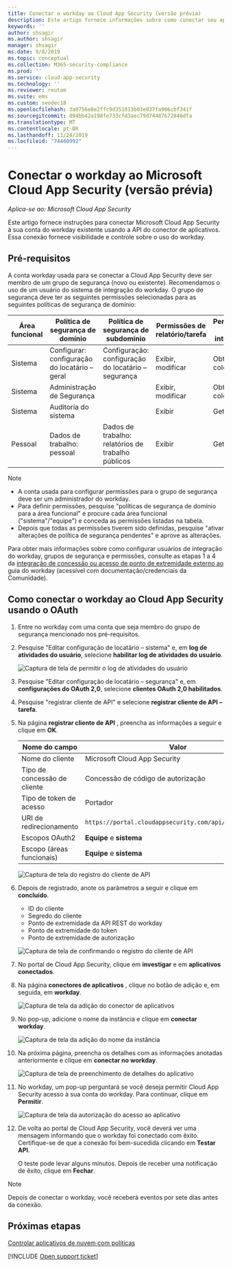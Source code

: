 ```yaml
---
title: Conectar o workday ao Cloud App Security (versão prévia)
description: Este artigo fornece informações sobre como conectar seu aplicativo WORKDAY para Cloud App Security usando o conector de API para visibilidade e controle sobre o uso.
keywords: ''
author: shsagir
ms.author: shsagir
manager: shsagir
ms.date: 9/8/2019
ms.topic: conceptual
ms.collection: M365-security-compliance
ms.prod: ''
ms.service: cloud-app-security
ms.technology: ''
ms.reviewer: reutam
ms.suite: ems
ms.custom: seodec18
ms.openlocfilehash: 3a0756e8e2ffc9d351013b03e037fa996cbf341f
ms.sourcegitcommit: 094bb42a198fe733cfd3aec79d74487672846dfa
ms.translationtype: MT
ms.contentlocale: pt-BR
ms.lasthandoff: 11/24/2019
ms.locfileid: "74460992"
---
```

# <a name="connect-workday-to-microsoft-cloud-app-security-preview"></a>Conectar o workday ao Microsoft Cloud App Security (versão prévia)

*Aplica-se ao: Microsoft Cloud App Security*

Este artigo fornece instruções para conectar Microsoft Cloud App Security à sua conta do workday existente usando a API do conector de aplicativos. Essa conexão fornece visibilidade e controle sobre o uso do workday.

## <a name="prerequisites"></a>Pré-requisitos

A conta workday usada para se conectar a Cloud App Security deve ser membro de um grupo de segurança (novo ou existente). Recomendamos o uso de um usuário do sistema de integração do workday. O grupo de segurança deve ter as seguintes permissões selecionadas para as seguintes políticas de segurança de domínio:

| Área funcional | Política de segurança de domínio | Política de segurança de subdomínio | Permissões de relatório/tarefa | Permissões de integração |
| --- | --- | --- | --- | --- |
| Sistema | Configurar: configuração do locatário – geral | Configuração: configuração do locatário – segurança | Exibir, modificar | Obter, colocar |
| Sistema | Administração de Segurança | | Exibir, modificar | Obter, colocar |
| Sistema | Auditoria do sistema | | Exibir | Get |
| Pessoal | Dados de trabalho: pessoal | Dados de trabalho: relatórios de trabalho públicos | Exibir | Get |

> [!NOTE]
>
> * A conta usada para configurar permissões para o grupo de segurança deve ser um administrador do workday.
> * Para definir permissões, pesquise "políticas de segurança de domínio para a área funcional" e procure cada área funcional ("sistema"/"equipe") e conceda as permissões listadas na tabela.
> * Depois que todas as permissões tiverem sido definidas, pesquise "ativar alterações de política de segurança pendentes" e aprove as alterações.

Para obter mais informações sobre como configurar usuários de integração do workday, grupos de segurança e permissões, consulte as etapas 1 a 4 da [integração de concessão ou acesso de ponto de extremidade externo ao](https://go.microsoft.com/fwlink/?linkid=2103212) guia do workday (acessível com documentação/credenciais da Comunidade).

## <a name="how-to-connect-workday-to-cloud-app-security-using-oauth"></a>Como conectar o workday ao Cloud App Security usando o OAuth

1. Entre no workday com uma conta que seja membro do grupo de segurança mencionado nos pré-requisitos.

1. Pesquise "Editar configuração de locatário – sistema" e, em **log de atividades do usuário**, selecione **habilitar log de atividades do usuário**.

    ![Captura de tela de permitir o log de atividades do usuário](media/connect-workday-enable-logging.png)

1. Pesquise "Editar configuração de locatário – segurança" e, em **configurações do OAuth 2,0**, selecione **clientes OAuth 2,0 habilitados**.

1. Pesquise "registrar cliente de API" e selecione **registrar cliente de API – tarefa**.

1. Na página **registrar cliente de API** , preencha as informações a seguir e clique em **OK**.

    | Nome do campo | Valor |
    | ---- | ---- |
    | Nome do cliente | Microsoft Cloud App Security |
    | Tipo de concessão de cliente | Concessão de código de autorização |
    | Tipo de token de acesso | Portador |
    | URI de redirecionamento | `https://portal.cloudappsecurity.com/api/oauth/connect` |
    | Escopos OAuth2 | **Equipe** e **sistema** |
    | Escopo (áreas funcionais) | **Equipe** e **sistema** |

    ![Captura de tela do registro do cliente de API](media/connect-workday-register-api-client.png)

1. Depois de registrado, anote os parâmetros a seguir e clique em **concluído**.

    * ID do cliente
    * Segredo do cliente
    * Ponto de extremidade da API REST do workday
    * Ponto de extremidade do token
    * Ponto de extremidade de autorização

    ![Captura de tela de confirmando o registro do cliente de API](media/connect-workday-register-api-client-confirm.png)

1. No portal de Cloud App Security, clique em **investigar** e em **aplicativos conectados**.

1. Na página **conectores de aplicativos** , clique no botão de adição e, em seguida, em **workday**.

    ![Captura de tela da adição do conector de aplicativos](media/connect-workday-add-app.png)

1. No pop-up, adicione o nome da instância e clique em **conectar workday**.

    ![Captura de tela da adição do nome da instância](media/connect-workday-add-app-connect.png)

1. Na próxima página, preencha os detalhes com as informações anotadas anteriormente e clique em **conectar no workday**.

    ![Captura de tela de preenchimento de detalhes do aplicativo](media/connect-workday-add-app-connect-details.png)

1. No workday, um pop-up perguntará se você deseja permitir Cloud App Security acesso à sua conta do workday. Para continuar, clique em **Permitir**.

    ![Captura de tela da autorização do acesso ao aplicativo](media/connect-workday-add-app-allow.png)

1. De volta ao portal de Cloud App Security, você deverá ver uma mensagem informando que o workday foi conectado com êxito. Certifique-se de que a conexão foi bem-sucedida clicando em **Testar API**.

    O teste pode levar alguns minutos. Depois de receber uma notificação de êxito, clique em **Fechar**.

> [!NOTE]
> Depois de conectar o workday, você receberá eventos por sete dias antes da conexão.

## <a name="next-steps"></a>Próximas etapas

[Controlar aplicativos de nuvem com políticas](control-cloud-apps-with-policies.md)

[!INCLUDE [Open support ticket](includes/support.md)]
